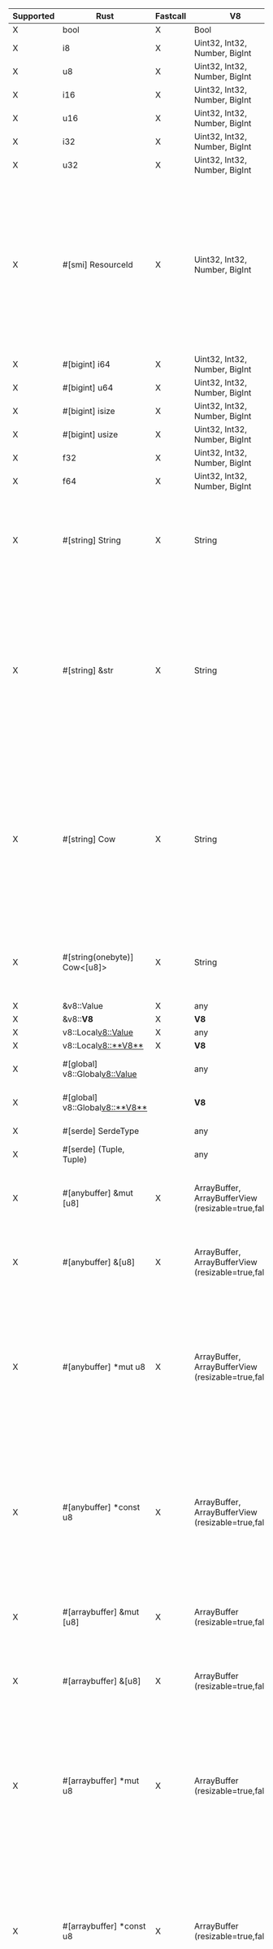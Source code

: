 | Supported | Rust                                | Fastcall | V8                                                  | Notes                                                                                                                                                                                                          |
| --------- | ----------------------------------- | -------- | --------------------------------------------------- | -------------------------------------------------------------------------------------------------------------------------------------------------------------------------------------------------------------- |
| X         | bool                                | X        | Bool                                                |                                                                                                                                                                                                                |
| X         | i8                                  | X        | Uint32, Int32, Number, BigInt                       |                                                                                                                                                                                                                |
| X         | u8                                  | X        | Uint32, Int32, Number, BigInt                       |                                                                                                                                                                                                                |
| X         | i16                                 | X        | Uint32, Int32, Number, BigInt                       |                                                                                                                                                                                                                |
| X         | u16                                 | X        | Uint32, Int32, Number, BigInt                       |                                                                                                                                                                                                                |
| X         | i32                                 | X        | Uint32, Int32, Number, BigInt                       |                                                                                                                                                                                                                |
| X         | u32                                 | X        | Uint32, Int32, Number, BigInt                       |                                                                                                                                                                                                                |
| X         | #[smi] ResourceId                   | X        | Uint32, Int32, Number, BigInt                       | SMI is internally represented as a signed integer, but unsigned `#[smi]` types will be bit-converted to unsigned values for the Rust call. JavaScript code will continue to see signed integers.               |
| X         | #[bigint] i64                       | X        | Uint32, Int32, Number, BigInt                       |                                                                                                                                                                                                                |
| X         | #[bigint] u64                       | X        | Uint32, Int32, Number, BigInt                       |                                                                                                                                                                                                                |
| X         | #[bigint] isize                     | X        | Uint32, Int32, Number, BigInt                       |                                                                                                                                                                                                                |
| X         | #[bigint] usize                     | X        | Uint32, Int32, Number, BigInt                       |                                                                                                                                                                                                                |
| X         | f32                                 | X        | Uint32, Int32, Number, BigInt                       |                                                                                                                                                                                                                |
| X         | f64                                 | X        | Uint32, Int32, Number, BigInt                       |                                                                                                                                                                                                                |
| X         | #[string] String                    | X        | String                                              | Fastcall available only if string is Latin-1. Will always create an allocated, UTF-8 copy of the String data.                                                                                                  |
| X         | #[string] &str                      | X        | String                                              | Fastcall available only if string is Latin-1. Will create an owned `String` copy of the String data if it doesn't fit on the stack. Will never allocate in a fastcall, but will copy Latin-1 -> UTF-8.         |
| X         | #[string] Cow<str>                  | X        | String                                              | Fastcall available only if string is Latin-1. Will create a `Cow::Owned` copy of the String data if it doesn't fit on the stack. Will always be `Cow::Borrowed` in a fastcall, but will copy Latin-1 -> UTF-8. |
| X         | #[string(onebyte)] Cow<[u8]>        | X        | String                                              | Fastest `String`-type method. If the string is not Latin-1, will throw a TypeError.                                                                                                                            |
| X         | &v8::Value                          | X        | any                                                 |                                                                                                                                                                                                                |
| X         | &v8::**V8**                         | X        | **V8**                                              |                                                                                                                                                                                                                |
| X         | v8::Local<v8::Value>                | X        | any                                                 |                                                                                                                                                                                                                |
| X         | v8::Local<v8::**V8**>               | X        | **V8**                                              |                                                                                                                                                                                                                |
| X         | #[global] v8::Global<v8::Value>     |          | any                                                 | ⚠️ Slower than `v8::Local`.                                                                                                                                                                                     |
| X         | #[global] v8::Global<v8::**V8**>    |          | **V8**                                              | ⚠️ Slower than `v8::Local`.                                                                                                                                                                                     |
| X         | #[serde] SerdeType                  |          | any                                                 | ⚠️ May be slow.                                                                                                                                                                                                 |
| X         | #[serde] (Tuple, Tuple)             |          | any                                                 | ⚠️ May be slow.                                                                                                                                                                                                 |
| X         | #[anybuffer] &mut [u8]              | X        | ArrayBuffer, ArrayBufferView (resizable=true,false) | ⚠️ JS may modify the contents of the slice if V8 is called re-entrantly.                                                                                                                                        |
| X         | #[anybuffer] &[u8]                  | X        | ArrayBuffer, ArrayBufferView (resizable=true,false) | ⚠️ JS may modify the contents of the slice if V8 is called re-entrantly.                                                                                                                                        |
| X         | #[anybuffer] *mut u8                | X        | ArrayBuffer, ArrayBufferView (resizable=true,false) | ⚠️ JS may modify the contents of the slice if V8 is called re-entrantly. Because of how V8 treats empty arrays in fastcalls, they will always be passed as null.                                                |
| X         | #[anybuffer] *const u8              | X        | ArrayBuffer, ArrayBufferView (resizable=true,false) | ⚠️ JS may modify the contents of the slice if V8 is called re-entrantly. Because of how V8 treats empty arrays in fastcalls, they will always be passed as null.                                                |
| X         | #[arraybuffer] &mut [u8]            | X        | ArrayBuffer (resizable=true,false)                  | ⚠️ JS may modify the contents of the slice if V8 is called re-entrantly.                                                                                                                                        |
| X         | #[arraybuffer] &[u8]                | X        | ArrayBuffer (resizable=true,false)                  | ⚠️ JS may modify the contents of the slice if V8 is called re-entrantly.                                                                                                                                        |
| X         | #[arraybuffer] *mut u8              | X        | ArrayBuffer (resizable=true,false)                  | ⚠️ JS may modify the contents of the slice if V8 is called re-entrantly. Because of how V8 treats empty arrays in fastcalls, they will always be passed as null.                                                |
| X         | #[arraybuffer] *const u8            | X        | ArrayBuffer (resizable=true,false)                  | ⚠️ JS may modify the contents of the slice if V8 is called re-entrantly. Because of how V8 treats empty arrays in fastcalls, they will always be passed as null.                                                |
| X         | #[arraybuffer(copy)] Vec<u8>        | X        | ArrayBuffer (resizable=true,false)                  | Safe, but forces a copy.                                                                                                                                                                                       |
| X         | #[arraybuffer(copy)] Box<[u8]>      | X        | ArrayBuffer (resizable=true,false)                  | Safe, but forces a copy.                                                                                                                                                                                       |
| X         | #[arraybuffer(copy)] bytes::Bytes   | X        | ArrayBuffer (resizable=true,false)                  | Safe, but forces a copy.                                                                                                                                                                                       |
| X         | #[buffer] &mut [u8]                 | X        | UInt8Array (resizable=true,false)                   | ⚠️ JS may modify the contents of the slice if V8 is called re-entrantly.                                                                                                                                        |
| X         | #[buffer] &[u8]                     | X        | UInt8Array (resizable=true,false)                   | ⚠️ JS may modify the contents of the slice if V8 is called re-entrantly.                                                                                                                                        |
| X         | #[buffer] *mut u8                   | X        | UInt8Array (resizable=true,false)                   | ⚠️ JS may modify the contents of the slice if V8 is called re-entrantly. Because of how V8 treats empty arrays in fastcalls, they will always be passed as null.                                                |
| X         | #[buffer] *const u8                 | X        | UInt8Array (resizable=true,false)                   | ⚠️ JS may modify the contents of the slice if V8 is called re-entrantly. Because of how V8 treats empty arrays in fastcalls, they will always be passed as null.                                                |
| X         | #[buffer(copy)] Vec<u8>             | X        | UInt8Array (resizable=true,false)                   | Safe, but forces a copy.                                                                                                                                                                                       |
| X         | #[buffer(copy)] Box<[u8]>           | X        | UInt8Array (resizable=true,false)                   | Safe, but forces a copy.                                                                                                                                                                                       |
| X         | #[buffer(copy)] bytes::Bytes        | X        | UInt8Array (resizable=true,false)                   | Safe, but forces a copy.                                                                                                                                                                                       |
| X         | #[buffer] &mut [u32]                | X        | UInt32Array (resizable=true,false)                  | ⚠️ JS may modify the contents of the slice if V8 is called re-entrantly.                                                                                                                                        |
| X         | #[buffer] &[u32]                    | X        | UInt32Array (resizable=true,false)                  | ⚠️ JS may modify the contents of the slice if V8 is called re-entrantly.                                                                                                                                        |
| X         | #[buffer(copy)] Vec<u32>            | X        | UInt32Array (resizable=true,false)                  | Safe, but forces a copy.                                                                                                                                                                                       |
| X         | #[buffer(copy)] Box<[u32]>          | X        | UInt32Array (resizable=true,false)                  | Safe, but forces a copy.                                                                                                                                                                                       |
|           | #[buffer] V8Slice                   | X        | ArrayBufferView (resizable=false)                   | ⚠️ JS may modify the contents of slices obtained from buffer.                                                                                                                                                   |
|           | #[buffer(detach)] V8Slice           | X        | ArrayBufferView (resizable=true,false)              | Safe.                                                                                                                                                                                                          |
|           | #[buffer] V8ResizableSlice          | X        | ArrayBufferView (resizable=true)                    | ⚠️ JS may modify the contents of slices obtained from buffer.                                                                                                                                                   |
| X         | #[buffer] JsBuffer                  | X        | ArrayBufferView (resizable=false)                   | ⚠️ JS may modify the contents of slices obtained from buffer.                                                                                                                                                   |
| X         | #[buffer(detach)] JsBuffer          |          | ArrayBufferView (resizable=true,false)              | Safe.                                                                                                                                                                                                          |
|           | #[buffer(unsafe)] bytes::Bytes      | X        | ArrayBufferView (resizable=false)                   | ⚠️ JS may modify the contents of the buffer.                                                                                                                                                                    |
|           | #[buffer(detach)] bytes::Bytes      | X        | ArrayBufferView (resizable=true,false)              | Safe.                                                                                                                                                                                                          |
| X         | *const std::ffi::c_void             | X        | External                                            |                                                                                                                                                                                                                |
| X         | *mut std::ffi::c_void               | X        | External                                            |                                                                                                                                                                                                                |
| X         | #[memory(caller)] &[u8]             | X        | WASM                                                | When called from WASM code, contains a pointer to the WASM module's memory. Throws an exception if called from another context.                                                                                |
| X         | #[memory(caller)] &mut [u8]         | X        | WASM                                                | When called from WASM code, contains a pointer to the WASM module's memory. Throws an exception if called from another context.                                                                                |
| X         | #[memory(caller)] Option<&[u8]>     | X        | WASM                                                | When called from WASM code, contains a pointer to the WASM module's memory, otherwise `None`.                                                                                                                  |
| X         | #[memory(caller)] Option<&mut [u8]> | X        | WASM                                                | When called from WASM code, contains a pointer to the WASM module's memory, otherwise `None`.                                                                                                                  |
| X         | &OpState                            | X        |                                                     |                                                                                                                                                                                                                |
| X         | &mut OpState                        | X        |                                                     |                                                                                                                                                                                                                |
| X         | Rc<RefCell<OpState>>                | X        |                                                     |                                                                                                                                                                                                                |
| X         | #[state] &StateObject               | X        |                                                     | Extracts an object from `OpState`.                                                                                                                                                                             |
| X         | #[state] &mut StateObject           | X        |                                                     | Extracts an object from `OpState`.                                                                                                                                                                             |
| X         | &JsRuntimeState                     | X        |                                                     | Only usable in `deno_core`.                                                                                                                                                                                    |
| X         | &mut JsRuntimeState                 | X        |                                                     | Only usable in `deno_core`.                                                                                                                                                                                    |
| X         | Rc<JsRuntimeState>         | X        |                                                     | Only usable in `deno_core`.                                                                                                                                                                                    |
| X         | *mut v8::Isolate                    | X        |                                                     | ⚠️ Extremely dangerous, may crash if you don't use `nofast` depending on what you do.                                                                                                                           |

